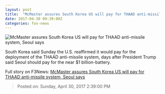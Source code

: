 ```yaml
---
layout: post
title:  "McMaster assures South Korea US will pay for THAAD anti-missile system, Seoul says"
date: 2017-04-30 09:39:00Z
categories: fox-news
---
```


![McMaster assures South Korea US will pay for THAAD anti-missile system, Seoul says](http://a57.foxnews.com/media2.foxnews.com/BrightCove/694940094001/2017/04/28/876/493/694940094001_5415613746001_5415597393001-vs.jpg?ve=1&tl=1)

South Korea said Sunday the U.S. reaffirmed it would pay for the deployment of the THAAD anti-missile system, days after President Trump said Seoul should pay for the near $1 billion-battery.


Full story on F3News: [McMaster assures South Korea US will pay for THAAD anti-missile system, Seoul says](http://www.f3nws.com/n/Hy4xAJ)

> Posted on: Sunday, April 30, 2017 2:39:00 PM
